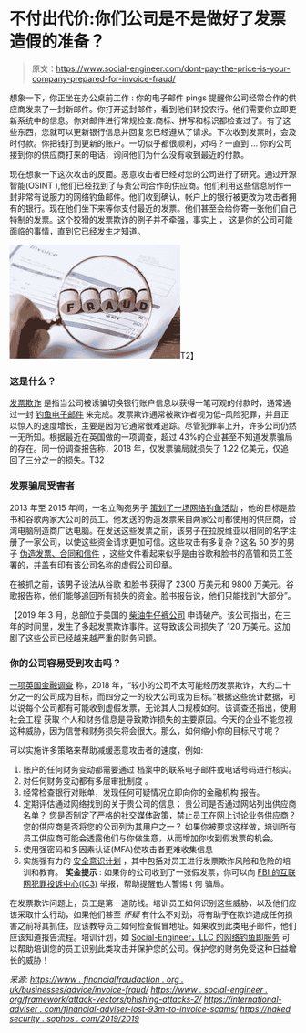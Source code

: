 # 不付出代价:你们公司是不是做好了发票造假的准备？

> 原文：<https://www.social-engineer.com/dont-pay-the-price-is-your-company-prepared-for-invoice-fraud/>

想象一下，你正坐在办公桌前工作 : 你的电子邮件 pings 提醒你公司经常合作的供应商发来了一封新邮件。你打开这封邮件，看到他们转投农行。他们需要你立即更新系统中的信息。你对邮件进行常规检查:商标、拼写和标识都检查过了。有了这些东西，您就可以更新银行信息并回复您已经遵从了请求。下次收到发票时，会及时付款。你把钱打到更新的账户。一切似乎都很顺利，对吗？一直到 … 你的公司接到你的供应商打来的电话，询问他们为什么没有收到最近的付款。

现在想象一下这次攻击的反面。恶意攻击者已经对您的公司进行了研究。通过开源智能(OSINT ),他们已经找到了与贵公司合作的供应商。他们利用这些信息制作一封非常有说服力的网络钓鱼邮件。他们收到确认，帐户上的银行被更改为攻击者拥有的银行。现在他们坐下来等你支付最近的发票。他们甚至会给你寄一张他们自己特制的发票。这个狡猾的发票欺诈的例子并不牵强，事实上 ， 这是你的公司可能面临的事情，直到它已经发生才知道。

![Is Your Company Prepared for Invoice Fraud?](img/ef1ad06b90e6ad63e42cb564647c380e.png "Don't Pay the Price: Is Your Company Prepared for Invoice Fraud?")T2】

### 这是什么？

[发票欺诈](https://www.financialfraudaction.org.uk/businesses/advice/invoice-fraud/) 是指当公司被诱骗切换银行账户信息以获得一笔可观的付款时，通常通过一封 [钓鱼电子邮件](https://www.social-engineer.org/framework/attack-vectors/phishing-attacks-2/) 来完成。发票欺诈通常被欺诈者视为低–风险犯罪，并且正以惊人的速度增长，主要是因为它通常很难追踪。尽管犯罪率上升，许多公司仍然一无所知。根据最近在英国做的一项调查，超过 43%的企业[](https://international-adviser.com/financial-advisers-lost-93m-to-invoice-scams/)甚至不知道发票骗局的存在。同一份调查报告称，2018 年，仅发票骗局就损失了 1.22 亿美元，仅追回了三分之一的损失。T32

### 发票骗局受害者

2013 年至 2015 年间，一名立陶宛男子 [策划了一场网络钓鱼活动](https://nakedsecurity.sophos.com/2019/03/22/scammer-pleads-guilty-to-fleecing-facebook-and-google-of-121m/) ，他的目标是脸书和谷歌两家大公司的员工。他发送的伪造发票来自两家公司都使用的供应商，台湾电脑制造商广达电脑。在发送这些发票之前，该男子在拉脱维亚以相同的名字注册了一家公司，以使这些资金请求更加可信。这些攻击有多复杂？这名 50 岁的男子 [伪造发票、合同和信件](https://www.cnbc.com/2019/03/28/how-to-avoid-invoice-theft-scam-that-cost-google-facebook-123m.html) ，这些文件看起来似乎是由谷歌和脸书的高管和员工签署的，并盖有印有该公司名称的虚假公司印章。

在被抓之前，该男子设法从谷歌 和脸书 获得了 2300 万美元和 9800 万美元。谷歌报告称，他们能够追回所有损失的资金。脸书报告说，他们只能找到“大部分”。

【2019 年 3 月，总部位于美国的 [柴油牛仔裤公司](https://www.cbsnews.com/news/diesel-bankruptcy-jeans-company-denim-chapter-11/) 申请破产。该公司指出，在三年的时间里，发生了多起发票欺诈事件。这导致该公司损失了 120 万美元。这加剧了这些公司已经越来越严重的财务问题。

### 你的公司容易受到攻击吗？

[一项英国金融调查](https://www.assetfinanceinternational.com/index.php/legal/legal-general/legal-general/18138-businesses-warned-to-raise-awareness-to-fight-growing-threat-of-financial-fraud) 称，2018 年，“较小的公司不太可能经历发票欺诈，大约二十分之一的公司成为目标，而四分之一的较大公司成为目标。”根据这些统计数据，可以说每个公司都有可能收到虚假发票，无论其人口规模如何。该调查还指出，使用 社会工程 获取 个人和财务信息是导致欺诈损失的主要原因。今天的企业不能忽视这种威胁，因为信誉和财务损失将会很大。那么，如何缩小你的目标尺寸呢？

可以实施许多策略来帮助减缓恶意攻击者的速度，例如:

1.  账户的任何财务变动都需要通过 档案中的联系电子邮件或电话号码进行核实。
2.  对任何财务变动都有多层审批制度 。
3.  经常检查银行对账单，发现任何可疑情况立即向你的金融机构 报告。
4.  定期评估通过网络找到的关于贵公司的信息；  贵公司是否通过网站列出供应商名单？  您是否制定了严格的社交媒体政策，禁止员工在网上讨论业务供应商？  您的供应商是否将您的公司列为其用户之一？  如果你被要求这样做，培训所有员工供应商可能会透露他们与你做生意，从而增加你收到假发票的机会。
5.  使用强密码和多因素认证(MFA)使攻击者更难收集信息
6.  实施强有力的 [安全意识计划](https://www.social-engineer.com/social-engineering-services/) ，其中包括对员工进行发票欺诈风险和危险的培训和教育。 **奖金提示** : 如果你的公司收到了一张假发票，你可以向 [FBI 的互联网犯罪投诉中心(IC3)](https://www.ic3.gov/default.aspx) 举报，帮助提醒他人警惕 t 何 骗局。

在发票欺诈问题上，员工是第一道防线。培训员工如何识别这些威胁，以及他们应该采取什么行动，如果他们甚至 *怀疑* 有什么不对劲，将有助于在欺诈造成任何损害之前将其抓住。应该教导员工如何检查假冒地址。如果收到此类电子邮件，他们应该知道报告流程。培训计划，如 [Social-Engineer，LLC 的网络钓鱼即服务](https://www.social-engineer.com/phishing-as-a-service-phaas/) 可以帮助培训您的员工识别此类攻击并保护您的公司。保护您的财务免受这种日益增长的威胁！

*来源:
[https://www . financialfraudaction . org . uk/businesses/advice/invoice-fraud/](https://www.financialfraudaction.org.uk/businesses/advice/invoice-fraud/)
[https://www . social-engineer . org/framework/attack-vectors/phishing-attacks-2/](https://www.social-engineer.org/framework/attack-vectors/phishing-attacks-2/)
[https://international-adviser . com/financial-adviser-lost-93m-to-invoice-scams/](https://international-adviser.com/financial-advisers-lost-93m-to-invoice-scams/)
[https://naked security . sophos . com/2019/2019](https://nakedsecurity.sophos.com/2019/03/22/scammer-pleads-guilty-to-fleecing-facebook-and-google-of-121m/)*